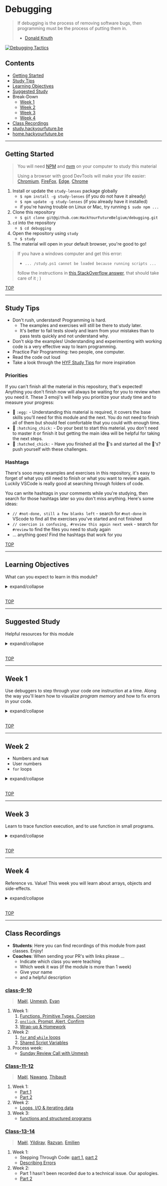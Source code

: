 # Debugging

> If debugging is the process of removing software bugs, then programming must be the process of putting them in.
>
> - [Donald Knuth](https://en.wikipedia.org/wiki/Donald_Knuth)

[![Debugging Tactics](./assets/faasandfurious-debugging.png)](https://faasandfurious.com/71)

## Contents

- [Getting Started](#getting-started)
- [Study Tips](#study-tips)
- [Learning Objectives](#learning-objectives)
- [Suggested Study](#suggested-study)
- Break-Down
  - [Week 1](#week-1)
  - [Week 2](#week-2)
  - [Week 3](#week-3)
  - [Week 4](#week-4)
- [Class Recordings](#class-recordings)
- [study.hackyourfuture.be](https://study.hackyourfuture.be)
- [home.hackyourfuture.be](https://home.hackyourfuture.be/)

---

## Getting Started

> You will need [NPM](https://docs.npmjs.com/downloading-and-installing-node-js-and-npm) and [nvm](https://github.com/nvm-sh/nvm#installing-and-updating) on your computer to study this material
>
> Using a browser with good DevTools will make your life easier: [Chromium](http://www.chromium.org/getting-involved/download-chromium), [FireFox](https://www.mozilla.org/en-US/firefox/new/), [Edge](https://www.microsoft.com/edge), [Chrome](https://www.google.com/chrome/)

1. Install or update the `study-lenses` package globally
   - `$ npm install -g study-lenses` (if you do not have it already)
   - `$ npm update -g study-lenses` (if you already have it installed)
   - if you're having trouble on Linux or Mac, try running `$ sudo npm ...`
2. Clone this repository
   - `$ git clone git@github.com:HackYourFutureBelgium/debugging.git`
3. `cd` into the repository
   - `$ cd debugging`
4. Open the repository using `study`
   - `$ study`
5. The material will open in your default browser, you're good to go!

> If you have a windows computer and get this error:
>
> - `... /study.ps1 cannot be loaded because running scripts ...`
>
> follow the instructions in [this StackOverflow answer](https://stackoverflow.com/a/63424744), that should take care of it ; )

[TOP](#debugging)

---

## Study Tips

- Don't rush, understand! Programming is hard.
  - The examples and exercises will still be there to study later.
  - It's better to fail tests slowly and learn from your mistakes than to pass tests quickly and not understand why.
- Don't skip the examples! Understanding and experimenting with working code is a very effective way to learn programming.
- Practice Pair Programming: two people, one computer.
- Read the code out loud
- Take a look through the [HYF Study Tips](https://home.hackyourfuture.be/students/study-tips) for more inspiration

### Priorities

If you can't finish all the material in this repository, that's expected! Anything you don't finish now will always be waiting for you to review when you need it. These 3 emoji's will help you prioritize your study time and to measure your progress:

- 🥚 `:egg:` - Understanding this material is required, it covers the base skills you'll need for this module and the next. You do not need to finish all of them but should feel comfortable that you could with enough time.
- 🐣 `:hatching_chick:` - Do your best to start this material. you don't need to master it or finish it but getting the main idea will be helpful for taking the next steps.
- 🐥 `:hatched_chick:` - Have you finished all the 🥚's and started all the 🐣's? push yourself with these challenges.

### Hashtags

There's sooo many examples and exercises in this repository, it's easy to forget of what you still need to finish or what you want to review again. Luckily VSCode is really good at searching through folders of code.

You can write hashtags in your comments while you're studying, then search for those hashtags later so you don't miss anything. Here's some ideas:

- `// #not-done, still a few blanks left` - search for `#not-done` in VScode to find all the exercises you've started and not finished
- `// coercion is confusing, #review this again next week` - search for `#review` to find the files you need to study again
- ... anything goes! Find the hashtags that work for you

[TOP](#debugging)

---

## Learning Objectives

What can you expect to learn in this module?

<details>
<summary>expand/collapse</summary>

### Programming Skills

- [Learning from Code](https://study.hackyourfuture.be/learning/learning-from-code)
  - Reading & understanding source code
  - Making small, incremental experiments
  - Copying & modifying others' code
- Tracing Program Execution
  - Stepping through code with JS Tutor, DevTools & VSC debugger
  - Tracing values manually with pencil & paper
  - Using the `debugger` statement & break points to explore your code
- Using `console.assert` for small inline tests
  - Learn to _predict_ what _will happen_ using `console.assert`
  - Instead of only _describing_ what _did happen_ using `console.log`
- Debugging:
  - Bugs are when you don't understand what your code is doing, not when your code doesn't understand what you want it to do! The computer is always right :)
  - Identify the line(s) of code that are not doing what you expect
  - Find several other ways of writing that line
  - Replace with the one that works and that you understand best
- Errors:
  - _Syntax vs. Semantic_: Some errors happen because you wrote JavaScript that the interpreter couldn't interpret (syntax), other errors happen when you try to do something that isn't allowed (semantic).
  - _Creation vs. Execution_: Some errors are thrown before the program actually becomes a process (creation phase), others are thrown during program execution when a line of code is reached (execution phase).

### Isolating JavaScript

- Primitives Types & Strict Comparison
  - _types_: find the type of a primitive using `typeof`
  - _strict comparison_: compare the type _and_ value of two primitives using `===` & `!==`
  - _explicit coercion_: casting between primitive types
- Explicit Type Coercion
  - `Boolean`, `String`, `Number`
- Operators & Comparisons
  - `===`, `!==`
  - `isNaN` and `Number.isNaN`
  - `>`, `<`, `>=`, `<=`
  - `&&`, `||`, `??`, `!`
  - `x++`, `++x`, `x--`, `--x`
  - `+`, `*`, `/`, `-`, `%`
  - `x ? y : z`
- Variables:
  - `let` & `const`
  - Declaration, Assignment & Re-Assignment.
  - Block Scope
- Functions
  - `() => {}`:
  - Declaring vs. Calling
  - Arguments vs. Parameters
  - Return Values
  - Lexical scope
- Control Flow
  - Conditionals
  - Loops
  - `break`, `continue`
- `prompt`, `alert`, and `confirm`
  - Validating user input
  - Providing helpful feedback

### Debugging Skills

- `console.log`
  - Printing values to understand what _did_ happen in your code
  - _Always print the **type** AND the **value**_
- `console.assert`
  - Asserting values to _predict_ what will happen in your code
  - Practice how to use all comparison operators to assert values in memory
- Stepping through code execution
  - Using debugging tools to execute your code one step at a time
  - Predict which line of code will execute next
  - Explain and understand how each line of code changes what is in memory
  - Predict what will change in memory after each step of execution
- The `debugger` statement
- Using professional JS debugging tools
  - Browser Debugger
  - VSCode Debugger
- Using learning-focused debugging tools
  - JS Tutor

### JS Program Life-Cycle:

1. _Source code_: The `.js` text file you write. These are just instructions saved as text in your computer, not a live process (a process is an active instance of a program)!
2. _Creation Phase_: When the JavaScript interpreter first reads your instructions from the program. At this point it will load the program into memory (thus making a process) and check for some types of errors.
3. _Execution Phase_: This is the real deal! The JavaScript interpreter will now step through your instructions _one line at a time_, updating the (process) memory according to your instructions.

### Integrating JavaScript

- Document Life-Cycle
  - `<head>`: Scripts & styles are loaded top to bottom, before the `<body>`
  - `<body>`: Everything is executed/loaded top to bottom
- Event-Driven Programming (Handling user input)
  - HTML `onclick` attribute
  - well-organized source files

</details>
<br>

[TOP](#debugging)

---

## Suggested Study

Helpful resources for this module

<details>
<summary>expand/collapse</summary>
<br>

> [hackyourfuture.github.io/study](https://hackyourfuture.github.io/study)

### Statements vs. Expressions

- [codeexpanse](https://www.youtube.com/watch?v=WVyCrI1cHi8)

### Debugging Tools

- [Errors & Debugging](https://education.launchcode.org/intro-to-professional-web-dev/chapters/errors-and-debugging/index.html)
- [Developer Console](https://javascript.info/devtools)
- [Debugging in Chrome](https://javascript.info/debugging-chrome)
  - [definitive: 2021](https://dev.to/atapas/the-definitive-guide-to-javascript-debugging-2021-edition-116n)
  - [breakpoints](https://developers.google.com/web/tools/chrome-devtools/javascript/reference)
- [Debugging in FireFox](https://developer.mozilla.org/en-US/docs/Tools/Debugger)
- [pythontutor.com](http://pythontutor.com/) -> [JS Tutor](http://pythontutor.com/javascript.html)
- [VSCode](https://code.visualstudio.com/Docs/editor/debugging)

### Tutorials

- [watchAndCode Programming Foundations](https://watchandcode.com/) - sign up for the free Programming Foundations course, it's awesome. You can stop when he starts explaining `this`.

### In this Repo

- 🥚 **[./stepping-through](./stepping-through)**: Take a quick tour of the debugger and JS Tutor, two tools that will help you understand _program memory_ and how JS follows your instructions one step at a time. Learn to use _breakpoints_ and the `debugger` statement to pause your program on specific lines.
- 🥚 **[./describing-errors](./describing-errors)**: JavaScript errors! - get over the initial fear by learning to find and describe errors in your code. Then learn how to pause on errors in the debugger and to read callstack messages.
- 🥚 **[./isolate](./isolate)**: Practice the foundations of JavaScript in isolation. Learn to step through and predict your program's execution using the _debugger_ and _JS Tutor_. These examples and exercises have no user input.
- 🥚 **[./logging](./logging)**: Learn how to create your own trace of a program's execution using `console.log`. Practice tracing different aspects of the same program's execution.
- 🥚 **[./naming-variables](./naming-variables)**: Code should be written for people first, computers second. Learn to give helpful names to your variables that describe what data they store and how they are used in your program.
- 🐣 **[./interact](./interact)**: Learn to work with _primitive types_, _control flow_ and _functions_ by writing small interactive programs. Code in this folder uses `prompt`, `alert`, and `confirm` for handling user interactions, but still have no user interface (HTML/CSS).
- 🐣 **[./using-functions](./using-functions)**: Learn how you can use functions to organize and and reuse your code.
- 🐥 **[./throw-and-catch](./throw-and-catch)**: Go deeper into errors and error handling by throwing and catching your own errors.

### More Examples and Exercises

- HackYourFuture Amsterdam: [JS module](https://github.com/HackYourFuture/JavaScript), [1-JavaScript homework](https://github.com/HackYourFuture/Homework)
- CodeYourFuture JS Core: [week 1](https://github.com/CodeYourFuture/JavaScript-Core-1-Coursework-Week1), [week 2](https://github.com/CodeYourFuture/JavaScript-Core-1-Coursework-Week2), [week 3](https://github.com/CodeYourFuture/JavaScript-Core-1-Coursework-Week3)
- [JavaScript for Everyone](https://github.com/Asabeneh/JavaScript-for-Everyone)
- [30 Days of JavaScript](https://github.com/Asabeneh/30DaysOfJavaScript)
- dinanathsj29: [Tutorial](https://github.com/dinanathsj29/javascript-beginners-tutorial), [Exercises](https://github.com/dinanathsj29/javascript-exercise-beginners)
- [deep-js-foundations](https://github.com/valterex/deep-js-foundations)

### 🐥 Regular Expressions

You can get by without them, but when they're helpful they're very helpful.

- Interactives
  - [regex.guide](https://regex.guide/): learn to build regular expressions one question at a time
  - [regexer.com](https://regexr.com/): realtime regex with a visual breakdown of your regular expression
  - [Regex Crossword](https://regexcrossword.com/): games to learn regular expressions
- References
  - [The Coding Train](https://shiffman.net/a2z/regex/)
  - [javascript.info](https://javascript.info/regular-expressions)
  - [FreeCodeCamp](https://www.youtube.com/watch?v=909NfO1St0A)
  - [MDN](https://developer.mozilla.org/en-US/docs/Web/JavaScript/Guide/Regular_Expressions)

</details>
<br>

[TOP](#debugging)

---

## Week 1

Use debuggers to step through your code one instruction at a time. Along the way you'll learn how to visualize _program memory_ and how to fix errors in your code.

<details>
<summary>expand/collapse</summary>
<br>

### Before Class

#### Coding Prep

You don't need to understand this material perfectly, it's just important you aren't seeing it for the first time in class on Sunday.

- [./stepping-through](./stepping-through)

### During Class

#### Before Break

Practice using the debugger and JS Tutor to step through small programs.

- [./stepping-through](./stepping-through)
- [./interact](./interact): Input/Output Loops

#### After Break

Dig deeper into program execution and the debugger by learning how to describe errors in your program:

- [./describing-errors](./describing-errors)

### After Class

Learning to program with JavaScript is a marathon. This week you can keep working through your favorite tutorials, and be sure make time to get comfortable stepping through and predicting small programs in your debugger. Try starting with:

- 🥚 [./stepping-through](./stepping-through)
- 🥚 [./describing-errors](./describing-errors): until it's _almost_ easy
- 🐣 [./isolate](./isolate): through conditionals
- 🥚 [./logging](./logging): until it starts to make sense, you'll get plenty of time to practice in /interact
- 🐣 [./interact](./interact): through conditionals

Isolate goes in depth on type coercion and primitive operators. You aren't expected to master these topics in one week, it will take lots of practice for this to sink in.

Study together! Working in small groups and taking turns to predict and explain what is happening with the code is a nice way to spend a few hours. Teaching is a great way to learn.

Your class repository has a folder called `/javascript` and a project board for tracking your issues & PRs. Over the next four weeks you and your classmates will start your own JS Study Guide. This is just the start! Learning JS is a never-ending story, you will keep building this study guide for the rest of your time at HYF.

</details>
<br>

[TOP](#debugging)

---

## Week 2

- Numbers and `NaN`
- User numbers
- `for` loops

<details>
<summary>expand/collapse</summary>
<br>

### Before Class

The topics for this Sunday will be `while` and `for` loops, and a little bit of type casting. Got a suggestion for this list? send a PR!

- Type Conversion
  - [javascript.info](https://javascript.info/type-conversions)
  - [./isolate](./isolate): explicit coercion
- Loops
  - [javascript.info](https://javascript.info/while-for)
  - [Mosh](https://www.youtube.com/watch?v=s9wW2PpJsmQ)
  - [./isolate](./isolate): while loops and for loops
- [./interact](./interact): numbers (examples)

### During Class

#### Before Break

- [./isolate](./isolate): explicit coercion

#### After Break

- Practice debugging programs that use numbers
  - [./interact](./interact): numbers

### After Class

- 🥚 [./isolate](./isolate): through Refactoring Loops
- 🐣 [./naming-variables](./naming-variables): until it starts to make sense, you'll get plenty of time to practice in /interact
- 🐣 [./interact](./interact): through Numbers

Keep working your way through your favorite tutorials and the exercises in this repository.

Try make at least one contribution per day to the class `/javascript` study guide. It doesn't need to be anything fancy! Reviewing a PR or adding a new link is helpful.

</details>
<br>

[TOP](#debugging)

---

## Week 3

Learn to trace function execution, and to use function in small programs.

<details>
<summary>expand/collapse</summary>
<br>

### Before Class

The examples and exercises in this repository all use `() => {}` functions, while many resources online cover `function` functions. This repository focuses on arrow functions because:

- the syntax is cleaner and less distracting to read
- `this` and `arguments` are less distracting with arrow functions (more on those things later)
- function expressions are easier to study in the debugger since they are not hoisted

Prep work:

- [Functions in 90 Seconds](https://www.youtube.com/watch?v=UY182o4J5_Y)
- [javascript.info](https://javascript.info/function-basics)
- Coding Train:
  - [Function Basics](https://www.youtube.com/watch?v=wRHAitGzBrg)
  - [Parameters & Arguments](https://www.youtube.com/watch?v=zkc417YapfE)
  - [Functions & Return](https://www.youtube.com/watch?v=qRnUBiTJ66Y)
- Examples
  - [./isolate](./isolate): functions, the basics

### During Class

#### Before Break

- [./isolate](./isolate): functions, the basics

#### After Break

- [./isolate](./isolate): functions, the basics + documenting

### After Class

Keep working your way through your favorite tutorials and the exercises in this repository. If you haven't already, take a look at:

- 🥚 [./isolate](./isolate): through The Callstack
- 🐣 [./using-functions](./using-functions): through Refactor Logic

Try make at least one contribution per day to the class `/javascript` study guide. It doesn't need to be anything fancy! Reviewing a PR or adding a new link is helpful.

</details>
<br>

[TOP](#debugging)

---

## Week 4

Reference vs. Value! This week you will learn about arrays, objects and side-effects.

<details>
<summary>expand/collapse</summary>
<br>

### Before Class

This week's class will focus almost entirely on how arrays/objects are stored in memory, and how to use them as arguments to functions. Take a look through the examples in these folders to be ready for class:

- [./isolate](./isolate): reference vs. value, side-effects

### During Class

#### Before Break

- [./isolate](./isolate): reference vs. value

#### After Break

- [./isolate](./isolate): side-effects

### After Class

- 🥚 [./isolate](./isolate): through Side Effects. Reference vs. Value and Side Effects are another "invisible" thing about JS, you can't see it in the source code! You need to understand how JS program memory works and to learn how debugging tools can help you see this
- 🐣 [./interact](./interact): Arrays
- 🐣 [./using-functions](./using-functions): Avoid Side-Effects

Keep working through your favorite tutorials and the exercises in this repository. It's important to come prepared for the first Sunday of Behavior, Strategy, Implementation so be sure to make time for the prep work!

Try make at least one contribution per day to the class `/javascript` study guide. It doesn't need to be anything fancy! Reviewing a PR or adding a new link is helpful.

</details>
<br>

[TOP](#debugging)

---

## Class Recordings

- **Students**: Here you can find recordings of this module from past classes. Enjoy!
- **Coaches**: When sending your PR's with links please ...
  - Indicate which class you were teaching
  - Which week it was (if the module is more than 1 week)
  - Give your name
  - and a helpful description

### [class-9-10](https://github.com/hackyourfuturebelgium/class-9-10)

> [Maël](https://github.com/maeligg), [Unmesh](https://github.com/unmeshvrije), [Evan](https://github.com/colevandersWands)

1. Week 1:
   1. [Functions, Primitive Types, Coercion](https://vimeo.com/428979153)
   2. [`onclick`, Prompt, Alert, Confirm](https://vimeo.com/428982613)
   3. [Wrap-up & Homework](https://vimeo.com/428992050)
2. Week 2:
   1. [`for` and `while` loops](https://vimeo.com/431703195)
   2. [Shared Script Variables](https://vimeo.com/431703540)
3. Process week:
   - [Sunday Review Call with Unmesh](https://vimeo.com/433635577)

### [Class-11-12](https://github.com/hackyourfuturebelgium/class-11-12)

> [Maël](https://github.com/maeligg), [Nawang](https://github.com/nawatend), [Thibault](https://github.com/ThibaultLesuisse)

1. Week 1:
   - [Part 1](https://vimeo.com/472213092)
   - [Part 2](https://vimeo.com/472190972)
2. Week 2:
   - [Loops, I/O & iterating data](https://meet.openknowledge.be/playback/presentation/2.0/playback.html?meetingId=48966e92bc14f80c53d450f9e59dc77e812b2f8b-1604228270944)
3. Week 3:
   - [functions and structured programs](https://meet.openknowledge.be/playback/presentation/2.0/playback.html?meetingId=48966e92bc14f80c53d450f9e59dc77e812b2f8b-1604832955426)

### [Class-13-14](https://github.com/hackyourfuturebelgium/class-13-14)

> [Maël](https://github.com/maeligg), [Yildiray](https://github.com/yildiraykoyuncu), [Razvan](https://github.com/razvanbrb), [Emilien](https://github.com/EmilienD)

1. Week 1:
   - Stepping Through Code: [part 1](https://vimeo.com/530235541), [part 2](https://vimeo.com/530238311)
   - [Describing Errors](https://vimeo.com/530238051)
2. Week 2:
   - Part 1 hasn't been recorded due to a technical issue. Our apologies.
   - [Part 2](https://vimeo.com/535777690)
